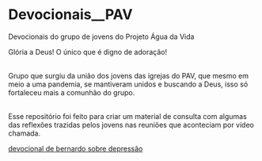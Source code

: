 # Devocionais__PAV
Devocionais do grupo de jovens do Projeto Água da Vida

  Glória a Deus! O único que é digno de adoração!
  
<br/>  Grupo que surgiu da união dos jovens das igrejas do PAV, que mesmo em meio a uma pandemia, se mantiveram unidos e buscando a Deus, isso só fortaleceu mais a comunhão do grupo.
    
<br/>Esse repositório foi feito para criar um material de consulta com algumas das reflexões trazidas pelos jovens nas reuniões que aconteciam por vídeo chamada.

[ devocional de bernardo sobre depressão ](depressao.md)
